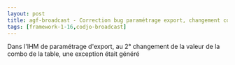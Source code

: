 ```yaml
---
layout: post
title: agf-broadcast - Correction bug paramétrage export, changement combo table 2 fois de suite
tags: [framework-1-16,codjo-broadcast]
---
```

Dans l'IHM de paramétrage d'export, au 2° changement de la valeur de la combo de la table, une exception était généré